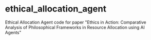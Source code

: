 # ethical_allocation_agent
Ethical Allocation Agent code for paper "Ethics in Action: Comparative Analysis of Philosophical Frameworks in Resource Allocation using AI Agents"
